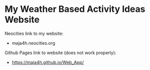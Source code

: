 # My Weather Based Activity Ideas Website
Neocities link to my website:
- maja4h.neocities.org 

Github Pages link to website (does not work properly):
- https://maja4h.github.io/Web_App/
